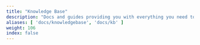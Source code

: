 ```yaml
---
title: "Knowledge Base"
description: "Docs and guides providing you with everything you need to know when it comes to creating and distributing applications with Replicated."
aliases: [ 'docs/knowledgebase', 'docs/kb' ]
weight: 106
index: false
---
```


